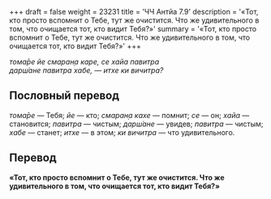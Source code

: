 +++
draft = false
weight = 23231
title = 'ЧЧ Антйа 7.9'
description = '«Тот, кто просто вспомнит о Тебе, тут же очистится. Что же удивительного в том, что очищается тот, кто видит Тебя?»'
summary = '«Тот, кто просто вспомнит о Тебе, тут же очистится. Что же удивительного в том, что очищается тот, кто видит Тебя?»'
+++

_тома̄ре йе смаран̣а каре, се хайа павитра  
дарш́ане павитра хабе, — итхе ки вичитра?_

## Пословный перевод

_тома̄ре_ — Тебя; _йе_ — кто; _смаран̣а_ _кахе_ — помнит; _се_ — он; _хайа_ — становится; _павитра_ — чистым; _дарш́ане_ — увидев; _павитра_ — чистым; _хабе_ — станет; _итхе_ — в этом; _ки_ _вичитра_ — что удивительного.

## Перевод

**«Тот, кто просто вспомнит о Тебе, тут же очистится. Что же удивительного в том, что очищается тот, кто видит Тебя?»**
